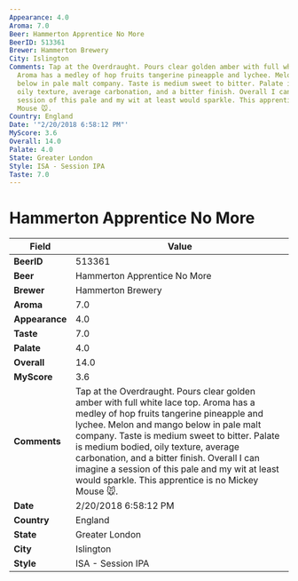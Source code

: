 ```yaml
---
Appearance: 4.0
Aroma: 7.0
Beer: Hammerton Apprentice No More
BeerID: 513361
Brewer: Hammerton Brewery
City: Islington
Comments: Tap at the Overdraught. Pours clear golden amber with full white lace top.
  Aroma has a medley of hop fruits tangerine pineapple and lychee. Melon and mango
  below in pale malt company. Taste is medium sweet to bitter. Palate is medium bodied,
  oily texture, average carbonation, and a bitter finish. Overall I can imagine a
  session of this pale and my wit at least would sparkle. This apprentice is no Mickey
  Mouse 🐭.
Country: England
Date: '"2/20/2018 6:58:12 PM"'
MyScore: 3.6
Overall: 14.0
Palate: 4.0
State: Greater London
Style: ISA - Session IPA
Taste: 7.0
---
```


# Hammerton Apprentice No More

| Field         | Value |
|---------------|-------|
| **BeerID** | 513361 |
| **Beer** | Hammerton Apprentice No More |
| **Brewer** | Hammerton Brewery |
| **Aroma** | 7.0 |
| **Appearance** | 4.0 |
| **Taste** | 7.0 |
| **Palate** | 4.0 |
| **Overall** | 14.0 |
| **MyScore** | 3.6 |
| **Comments** | Tap at the Overdraught. Pours clear golden amber with full white lace top. Aroma has a medley of hop fruits tangerine pineapple and lychee. Melon and mango below in pale malt company. Taste is medium sweet to bitter. Palate is medium bodied, oily texture, average carbonation, and a bitter finish. Overall I can imagine a session of this pale and my wit at least would sparkle. This apprentice is no Mickey Mouse 🐭. |
| **Date** | 2/20/2018 6:58:12 PM |
| **Country** | England |
| **State** | Greater London |
| **City** | Islington |
| **Style** | ISA - Session IPA |

